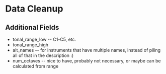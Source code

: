 # Data Cleanup

## Additional Fields

- tonal_range_low -- C1-C5, etc.
- tonal_range_high
- alt_names -- for instruments that have multiple names, instead of piling all of that in the description :)
- num_octaves -- nice to have, probably not necessary, or maybe can be calculated from range


